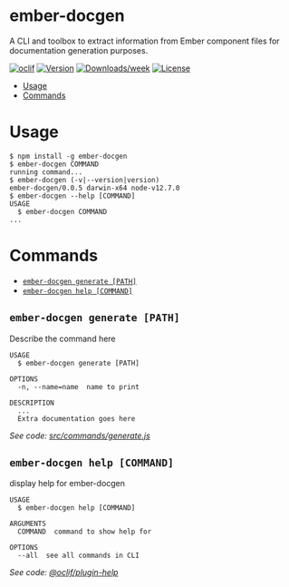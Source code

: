 ember-docgen
============

A CLI and toolbox to extract information from Ember component files for documentation generation purposes. 

[![oclif](https://img.shields.io/badge/cli-oclif-brightgreen.svg)](https://oclif.io)
[![Version](https://img.shields.io/npm/v/ember-docgen.svg)](https://npmjs.org/package/ember-docgen)
[![Downloads/week](https://img.shields.io/npm/dw/ember-docgen.svg)](https://npmjs.org/package/ember-docgen)
[![License](https://img.shields.io/npm/l/ember-docgen.svg)](https://github.com/rajasegar/ember-docgen/blob/master/package.json)

<!-- toc -->
* [Usage](#usage)
* [Commands](#commands)
<!-- tocstop -->
# Usage
<!-- usage -->
```sh-session
$ npm install -g ember-docgen
$ ember-docgen COMMAND
running command...
$ ember-docgen (-v|--version|version)
ember-docgen/0.0.5 darwin-x64 node-v12.7.0
$ ember-docgen --help [COMMAND]
USAGE
  $ ember-docgen COMMAND
...
```
<!-- usagestop -->
# Commands
<!-- commands -->
* [`ember-docgen generate [PATH]`](#ember-docgen-generate-path)
* [`ember-docgen help [COMMAND]`](#ember-docgen-help-command)

## `ember-docgen generate [PATH]`

Describe the command here

```
USAGE
  $ ember-docgen generate [PATH]

OPTIONS
  -n, --name=name  name to print

DESCRIPTION
  ...
  Extra documentation goes here
```

_See code: [src/commands/generate.js](https://github.com/rajasegar/ember-docgen/blob/v0.0.5/src/commands/generate.js)_

## `ember-docgen help [COMMAND]`

display help for ember-docgen

```
USAGE
  $ ember-docgen help [COMMAND]

ARGUMENTS
  COMMAND  command to show help for

OPTIONS
  --all  see all commands in CLI
```

_See code: [@oclif/plugin-help](https://github.com/oclif/plugin-help/blob/v2.2.0/src/commands/help.ts)_
<!-- commandsstop -->
